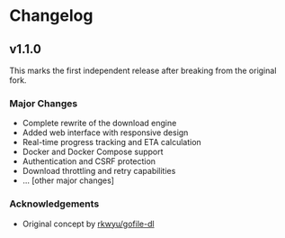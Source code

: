 # Changelog

## v1.1.0

This marks the first independent release after breaking from the original fork.

### Major Changes

- Complete rewrite of the download engine
- Added web interface with responsive design
- Real-time progress tracking and ETA calculation
- Docker and Docker Compose support
- Authentication and CSRF protection
- Download throttling and retry capabilities
- ... [other major changes]

### Acknowledgements

- Original concept by [rkwyu/gofile-dl](https://github.com/rkwyu/gofile-dl)
